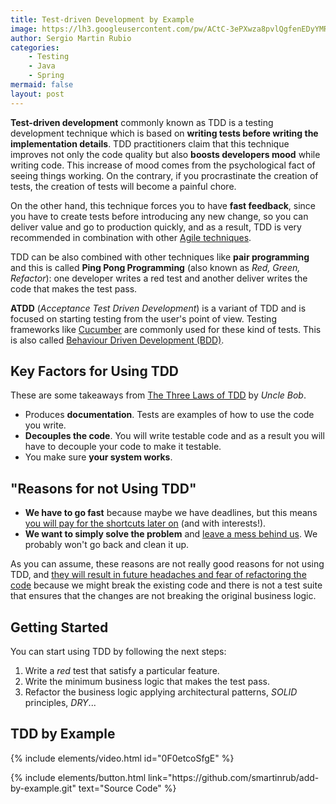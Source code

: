 ```yaml
---
title: Test-driven Development by Example
image: https://lh3.googleusercontent.com/pw/ACtC-3ePXwza8pvlQgfenEDyYMRWaaOdi6vX9l-jOzOyuIXSoFxvd5vQIqC7wG6oKeuK5b1m7Og3hWBJ7Tl422kIhn0NA75pyAJyI6AprtczqhqOVKyMHd2L4WCz879kfZNm8djth07kpFVzbxmfRGARocrl=w640-h426-no?authuser=1
author: Sergio Martin Rubio
categories:
    - Testing
    - Java
    - Spring
mermaid: false
layout: post
---
```


**Test-driven development** commonly known as TDD is a testing development technique which is based on **writing tests before writing the implementation details**. TDD practitioners claim that this technique improves not only the code quality but also **boosts developers mood** while writing code. This increase of mood comes from the psychological fact of seeing things working. On the contrary, if you procrastinate the creation of tests, the creation of tests will become a painful chore.

On the other hand, this technique forces you to have **fast feedback**, since you have to create tests before introducing any new change, so you can deliver value and go to production quickly, and as a result, TDD is very recommended in combination with other [Agile techniques](https://sergiomartinrubio.com/articles/agile-development-best-practices/#test-driven-development-tdd).

TDD can be also combined with other techniques like **pair programming** and this is called **Ping Pong Programming** (also known as *Red, Green, Refactor*): one developer writes a red test and another deliver writes the code that makes the test pass.

**ATDD** (*Acceptance Test Driven Development*) is a variant of TDD and is focused on starting testing from the user's point of view. Testing frameworks like [Cucumber](https://sergiomartinrubio.com/articles/cucumber-a-bdd-framework-for-java-and-spring/) are commonly used for these kind of tests. This is also called [Behaviour Driven Development (BDD)](https://sergiomartinrubio.com/articles/bdd-fundamentals/).

## Key Factors for Using TDD

These are some takeaways from [The Three Laws of TDD](https://www.youtube.com/watch?v=qkblc5WRn-U) by *Uncle Bob*.

- Produces **documentation**. Tests are examples of how to use the code you write.
- **Decouples the code**. You will write testable code and as a result you will have to decouple your code to make it testable.
- You make sure **your system works**.

## "Reasons for not Using TDD"

- **We have to go fast** because maybe we have deadlines, but this means <u>you will pay for the shortcuts later on</u> (and with interests!).
- **We want to simply solve the problem** and <u>leave a mess behind us</u>. We probably won't go back and clean it up.

As you can assume, these reasons are not really good reasons for not using TDD, and <u>they will result in future headaches and fear of refactoring the code</u> because we might break the existing code and there is not a test suite that ensures that the changes are not breaking the original business logic.

## Getting Started

You can start using TDD by following the next steps:

1. Write a *red* test that satisfy a particular feature.
2. Write the minimum business logic that makes the test pass.
3. Refactor the business logic applying architectural patterns, *SOLID* principles, *DRY*...

## TDD by Example

{% include elements/video.html id="0F0etcoSfgE" %}

<p class="text-center">
{% include elements/button.html link="https://github.com/smartinrub/add-by-example.git" text="Source Code" %}
</p>
